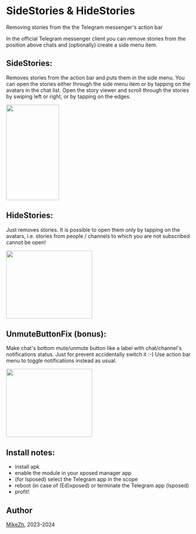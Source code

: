 # SideStories & HideStories

Removing stories from the the Telegram messenger's action bar

In the official Telegram messenger client you can remove stories from the position above chats and (optionally) create a side menu item.

## SideStories:
Removes stories from the action bar and puts them in the side menu. You can open the stories either through the side menu item or by tapping on the avatars in the chat list. Open the story viewer and scroll through the stories by swiping left or right, or by tapping on the edges.

<img src="https://github.com/Xposed-Modules-Repo/ru.mike.sidestories/assets/69295889/d15dcb53-4baf-4a95-868e-64e136e97d16" width="143" height="259">

## HideStories:
Just removes stories. It is possible to open them only by tapping on the avatars, i.e. stories from people / channels to which you are not subscribed cannot be open!

<img src="https://github.com/Xposed-Modules-Repo/ru.mike.sidestories/assets/69295889/a5754147-4d86-481a-910f-7385bcaf9d54" width="233" height="185">

## UnmuteButtonFix (bonus):
Make chat's bottom mute/unmute button like a label with chat/channel's notifications status. Just for prevent accidentally switch it :-) Use action bar menu to toggle notifications instead as usual.

<img src="https://github.com/Xposed-Modules-Repo/ru.mike.sidestories/assets/69295889/321e6a32-6417-4c84-b022-e1dd605c3b73" width="233" height="185">

## Install notes:
- install apk
- enable the module in your xposed manager app
- (for lsposed) select the Telegram app in the scope
- reboot (in case of (Ed)xposed) or terminate the Telegram app (lsposed)
- profit!

## Author
[MikeZh](https://4pda.to/forum/index.php?showuser=683427), 2023-2024

